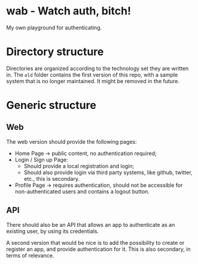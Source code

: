 # wab - Watch auth, bitch!

My own playground for authenticating.


# Directory structure

Directories are organized according to the technology set they are written in.
The `old` folder contains the first version of this repo, with a sample system
that is no longer maintained. It might be removed in the future.


# Generic structure

## Web

The web version should provide the following pages:
  - Home Page -> public content, no authentication required;
  - Login / Sign up Page:
    - Should provide a local registration and login;
    - Should also provide login via third party systems, like github, twitter,
      etc., this is secondary.
  - Profile Page -> requires authentication, should not be accessible for
    non-authenticated users and contains a logout button.

## API

There should also be an API that allows an app to authenticate as an existing
user, by using its credentials.

A second version that would be nice is to add the possibility to create or
register an app, and provide authentication for it. This is also secondary, in
terms of relevance.
